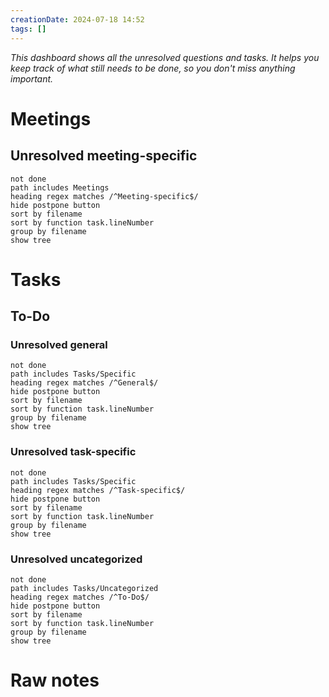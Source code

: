 ```yaml
---
creationDate: 2024-07-18 14:52
tags: []
---
```

*This dashboard shows all the unresolved questions and tasks. It helps you keep track of what still needs to be done, so you don't miss anything important.*
# Meetings
## Unresolved meeting-specific
```tasks
not done
path includes Meetings
heading regex matches /^Meeting-specific$/
hide postpone button
sort by filename
sort by function task.lineNumber
group by filename
show tree
```
# Tasks
## To-Do
### Unresolved general
```tasks
not done
path includes Tasks/Specific
heading regex matches /^General$/
hide postpone button
sort by filename
sort by function task.lineNumber
group by filename
show tree
```
### Unresolved task-specific
```tasks
not done
path includes Tasks/Specific
heading regex matches /^Task-specific$/
hide postpone button
sort by filename
sort by function task.lineNumber
group by filename
show tree
```
### Unresolved uncategorized
```tasks
not done
path includes Tasks/Uncategorized
heading regex matches /^To-Do$/
hide postpone button
sort by filename
sort by function task.lineNumber
group by filename
show tree
```
# Raw notes